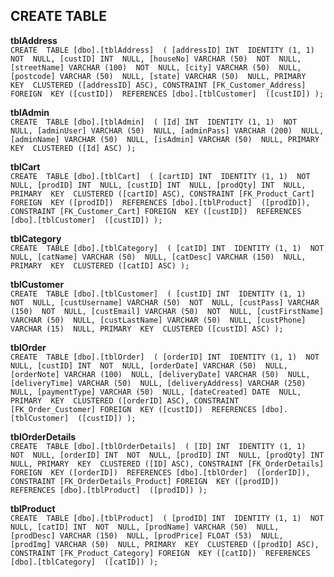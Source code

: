 ## CREATE TABLE

  **tblAddress** <br>
`CREATE  TABLE [dbo].[tblAddress]  (
[addressID] INT  IDENTITY (1, 1)  NOT  NULL,
[custID] INT  NULL,
[houseNo] VARCHAR (50)  NOT  NULL,
[streetName] VARCHAR (100)  NOT  NULL,
[city] VARCHAR (50)  NULL,
[postcode] VARCHAR (50)  NULL,
[state] VARCHAR (50)  NULL,
PRIMARY  KEY  CLUSTERED ([addressID] ASC),
CONSTRAINT [FK_Customer_Address] FOREIGN  KEY ([custID])  REFERENCES [dbo].[tblCustomer]  ([custID])
);`
<br>
	
**tblAdmin** <br>
`CREATE  TABLE [dbo].[tblAdmin]  (
[Id] INT  IDENTITY (1, 1)  NOT  NULL,
[adminUser] VARCHAR (50)  NULL,
[adminPass] VARCHAR (200)  NULL,
[adminName] VARCHAR (50)  NULL,
[isAdmin] VARCHAR (50)  NULL,
PRIMARY  KEY  CLUSTERED ([Id] ASC)
);`
<br>

**tblCart** <br>
`CREATE  TABLE [dbo].[tblCart]  (
[cartID] INT  IDENTITY (1, 1)  NOT  NULL,
[prodID] INT  NULL,
[custID] INT  NULL,
[prodQty] INT  NULL,
PRIMARY  KEY  CLUSTERED ([cartID] ASC),
CONSTRAINT [FK_Product_Cart] FOREIGN  KEY ([prodID])  REFERENCES [dbo].[tblProduct]  ([prodID]),
CONSTRAINT [FK_Customer_Cart] FOREIGN  KEY ([custID])  REFERENCES [dbo].[tblCustomer]  ([custID])
);`
<br>

**tblCategory** <br>
`CREATE  TABLE [dbo].[tblCategory]  (
[catID] INT  IDENTITY (1, 1)  NOT  NULL,
[catName] VARCHAR (50)  NULL,
[catDesc] VARCHAR (150)  NULL,
PRIMARY  KEY  CLUSTERED ([catID] ASC)
);`
<br>

**tblCustomer** <br>
	`CREATE  TABLE [dbo].[tblCustomer]  (
[custID] INT  IDENTITY (1, 1)  NOT  NULL,
[custUsername] VARCHAR (50)  NOT  NULL,
[custPass] VARCHAR (150)  NOT  NULL,
[custEmail] VARCHAR (50)  NOT  NULL,
[custFirstName] VARCHAR (50)  NULL,
[custLastName] VARCHAR (50)  NULL,
[custPhone] VARCHAR (15)  NULL,
PRIMARY  KEY  CLUSTERED ([custID] ASC)
);`
<br>

**tblOrder** <br>
`CREATE  TABLE [dbo].[tblOrder]  (
[orderID] INT  IDENTITY (1, 1)  NOT  NULL,
[custID] INT  NOT  NULL,
[orderDate] VARCHAR (50)  NULL,
[orderNote] VARCHAR (100)  NULL,
[deliveryDate] VARCHAR (50)  NULL,
[deliveryTime] VARCHAR (50)  NULL,
[deliveryAddress] VARCHAR (250)  NULL,
[paymentType] VARCHAR (50)  NULL,
[dateCreated] DATE  NULL,
PRIMARY  KEY  CLUSTERED ([orderID] ASC),
CONSTRAINT [FK_Order_Customer] FOREIGN  KEY ([custID])  REFERENCES [dbo].[tblCustomer]  ([custID])
);` 
<br>

**tblOrderDetails** <br>
`CREATE  TABLE [dbo].[tblOrderDetails]  (
[ID] INT  IDENTITY (1, 1)  NOT  NULL,
[orderID] INT  NOT  NULL,
[prodID] INT  NULL,
[prodQty] INT  NULL,
PRIMARY  KEY  CLUSTERED ([ID] ASC),
CONSTRAINT [FK_OrderDetails] FOREIGN  KEY ([orderID])  REFERENCES [dbo].[tblOrder]  ([orderID]),
CONSTRAINT [FK_OrderDetails_Product] FOREIGN  KEY ([prodID])  REFERENCES [dbo].[tblProduct]  ([prodID])
);` 
<br>

**tblProduct** <br>
`CREATE  TABLE [dbo].[tblProduct]  (
[prodID] INT  IDENTITY (1, 1)  NOT  NULL,
[catID] INT  NOT  NULL,
[prodName] VARCHAR (50)  NULL,
[prodDesc] VARCHAR (150)  NULL,
[prodPrice] FLOAT (53)  NULL,
[prodImg] VARCHAR (50)  NULL,
PRIMARY  KEY  CLUSTERED ([prodID] ASC),
CONSTRAINT [FK_Product_Category] FOREIGN  KEY ([catID])  REFERENCES [dbo].[tblCategory]  ([catID])
);`
<br>
